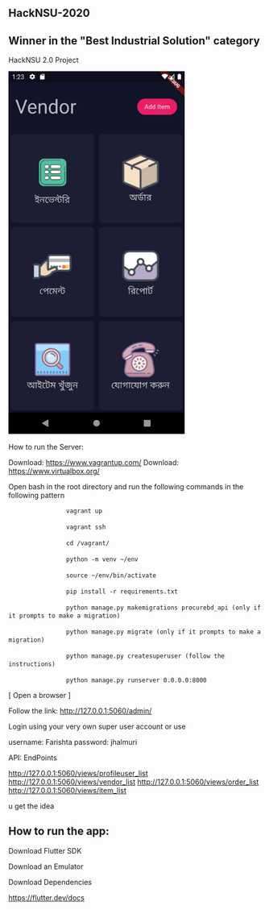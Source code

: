 ## HackNSU-2020

## Winner in the "Best Industrial Solution" category 


HackNSU 2.0 Project

<img src="images/menu.png"  width="350" >

How to run the Server:

Download: https://www.vagrantup.com/
Download: https://www.virtualbox.org/


Open bash in the root directory and run the following commands in the following pattern

                
                    vagrant up 
                
                    vagrant ssh

                    cd /vagrant/

                    python -m venv ~/env

                    source ~/env/bin/activate

                    pip install -r requirements.txt

                    python manage.py makemigrations procurebd_api (only if it prompts to make a migration)

                    python manage.py migrate (only if it prompts to make a migration)

                    python manage.py createsuperuser (follow the instructions)

                    python manage.py runserver 0.0.0.0:8000


[ Open a browser ]

Follow the link: http://127.0.0.1:5060/admin/

Login using your very own super user account or use 

username: Farishta
password: jhalmuri


API: EndPoints 

http://127.0.0.1:5060/views/profileuser_list
http://127.0.0.1:5060/views/vendor_list
http://127.0.0.1:5060/views/order_list
http://127.0.0.1:5060/views/item_list

u get the idea


## How to run the app: 

Download Flutter SDK

Download an Emulator

Download Dependencies 

https://flutter.dev/docs
